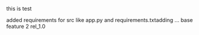 this is test


added requirements for src like app.py and requirements.txtadding ...
base feature 2 rel_1.0 
